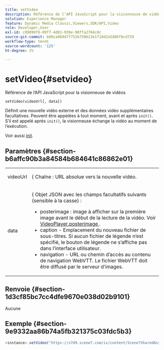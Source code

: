 ```yaml
---
title: setVideo
description: Référence de l’API JavaScript pour la visionneuse de vidéos
solution: Experience Manager
feature: Dynamic Media Classic,Viewers,SDK/API,Video
role: Developer,User
exl-id: c89099f6-09f7-4d81-939e-90ffa2764c8c
source-git-commit: b89ca96947f751b750623e1f18d2a5d86f0cd759
workflow-type: tm+mt
source-wordcount: '125'
ht-degree: 2%

---
```


# setVideo{#setvideo}

Référence de l’API JavaScript pour la visionneuse de vidéos

`setVideo(videoUrl[, data])`

Définit une nouvelle vidéo externe et des données vidéo supplémentaires facultatives. Peuvent être appelées à tout moment, avant et après `init()`. S’il est appelé après `init()`, la visionneuse échange la vidéo au moment de l’exécution.

Voir aussi [init](../../../c-html5-s7-aem-asset-viewers/c-html5-video-reference/c-html5-video-viewer-20-javascriptapiref/r-html5-video-viewer-20-javascriptapiref-init.md#reference-3b570ba8b35045d6b30fb178c21a66c6).

## Paramètres {#section-b6affc90b3a84584b684641c86862e01}

<table id="table_896DFF34A68A403DB93A6D597461A573"> 
 <tbody> 
  <tr> 
   <td colname="col1"> <p> <span class="codeph"> videoUrl </span> </p> </td> 
   <td colname="col2"> <p>&lbrace; <span class="codeph"> Chaîne </span> : URL absolue vers la nouvelle vidéo. </p> </td> 
  </tr> 
  <tr> 
   <td colname="col1"> <p> <span class="codeph"> data </span> </p> </td> 
   <td colname="col2"> <p>&lbrace; <span class="codeph"> Objet JSON </span> avec les champs facultatifs suivants (sensible à la casse) : </p> <p> 
     <ul id="ul_26121393BC7145FF8A43C05ACCBEFF36"> 
      <li id="li_DA50E073F3D4460CBC34243A2CBCC895"> <span class="codeph"> posterimage </span> : image à afficher sur la première image avant le début de la lecture de la vidéo. Voir <a href="../../../c-html5-s7-aem-asset-viewers/c-html5-video-reference/c-html5-video-cmdref/r-html5-video-viewer-conf-attrib-videoplayer-posterimage.md#reference-9739abeeb9f64c02b5d2f7a0d1706103" format="dita" scope="local"> VideoPlayer.posterimage </a>. </li> 
      <li id="li_4659E82D38EB4438AAA04FDEAF21B087"> <span class="codeph"> caption </span> - Emplacement du nouveau fichier de sous-titres. Si aucun fichier de légende n’est spécifié, le bouton de légende ne s’affiche pas dans l’interface utilisateur. </li> 
      <li id="li_A43A1BAB6B0F4A7981F71408F08F07D1"> <span class="codeph"> navigation </span> - URL ou chemin d’accès au contenu de navigation WebVTT. Le fichier WebVTT doit être diffusé par le serveur d’images. </li> 
     </ul> </p> </td> 
  </tr> 
 </tbody> 
</table>

## Renvoie {#section-1d3cf85bc7cc4dfe9670e038d02b9101}

Aucune

## Exemple {#section-9e9332aa86b74a5fb321375c03fdc5b3}

```javascript {.line-numbers}
<instance>.setVideo("https://s7d9.scene7.com/is/content/Scene7SharedAssets/Glacier_Climber_MP4")
```
